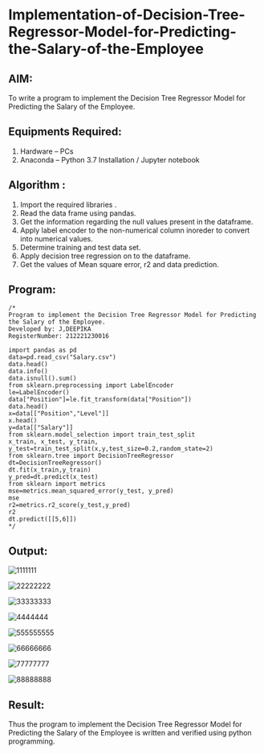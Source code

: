 # Implementation-of-Decision-Tree-Regressor-Model-for-Predicting-the-Salary-of-the-Employee

## AIM:
To write a program to implement the Decision Tree Regressor Model for Predicting the Salary of the Employee.

## Equipments Required:
1. Hardware – PCs
2. Anaconda – Python 3.7 Installation / Jupyter notebook

## Algorithm :
1. Import the required libraries .
2. Read the data frame using pandas.
3. Get the information regarding the null values present in the dataframe.
4. Apply label encoder to the non-numerical column inoreder to convert into numerical values.
5. Determine training and test data set.
6. Apply decision tree regression on to the dataframe.
7. Get the values of Mean square error, r2 and data prediction. 

## Program:
```
/*
Program to implement the Decision Tree Regressor Model for Predicting the Salary of the Employee.
Developed by: J,DEEPIKA
RegisterNumber: 212221230016

import pandas as pd
data=pd.read_csv("Salary.csv")
data.head()
data.info()
data.isnull().sum()
from sklearn.preprocessing import LabelEncoder
le=LabelEncoder()
data["Position"]=le.fit_transform(data["Position"])
data.head()
x=data[["Position","Level"]]
x.head()
y=data[["Salary"]]
from sklearn.model_selection import train_test_split
x_train, x_test, y_train, y_test=train_test_split(x,y,test_size=0.2,random_state=2)
from sklearn.tree import DecisionTreeRegressor
dt=DecisionTreeRegressor()
dt.fit(x_train,y_train)
y_pred=dt.predict(x_test)
from sklearn import metrics
mse=metrics.mean_squared_error(y_test, y_pred)
mse
r2=metrics.r2_score(y_test,y_pred)
r2
dt.predict([[5,6]])
*/
```

## Output:

![1111111](https://user-images.githubusercontent.com/94747031/199080129-08c23b0a-5753-4b46-b14a-2fd729c0b4b3.png)

![22222222](https://user-images.githubusercontent.com/94747031/199080117-a18ec538-93db-4ff1-8c78-e8a03141f625.png)

![33333333](https://user-images.githubusercontent.com/94747031/199080111-12422941-f68e-4257-b08f-b78edb5bcb42.png)

![4444444](https://user-images.githubusercontent.com/94747031/199080100-9160946c-9b14-40dd-af80-ce6852114e0c.png)

![555555555](https://user-images.githubusercontent.com/94747031/199080154-4433c6e6-2075-4627-9cd2-f23e0cabd60f.png)

![66666666](https://user-images.githubusercontent.com/94747031/199080152-ca8fcc41-5eff-4c45-8a6c-427a42f5e09f.png)

![77777777](https://user-images.githubusercontent.com/94747031/199080146-94a4a4e0-3635-4557-978a-99f72ce97ad7.png)

![88888888](https://user-images.githubusercontent.com/94747031/199080140-2fca0e60-44a4-4496-8712-73a1b5880605.png)


## Result:
Thus the program to implement the Decision Tree Regressor Model for Predicting the Salary of the Employee is written and verified using python programming.

